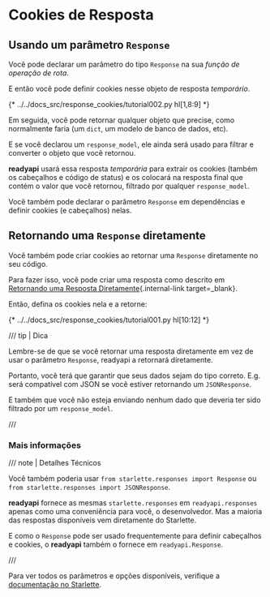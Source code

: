 # Cookies de Resposta

## Usando um parâmetro `Response`

Você pode declarar um parâmetro do tipo `Response` na sua *função de operação de rota*.

E então você pode definir cookies nesse objeto de resposta *temporário*.

{* ../../docs_src/response_cookies/tutorial002.py hl[1,8:9] *}

Em seguida, você pode retornar qualquer objeto que precise, como normalmente faria (um `dict`, um modelo de banco de dados, etc).

E se você declarou um `response_model`, ele ainda será usado para filtrar e converter o objeto que você retornou.

**readyapi** usará essa resposta *temporária* para extrair os cookies (também os cabeçalhos e código de status) e os colocará na resposta final que contém o valor que você retornou, filtrado por qualquer `response_model`.

Você também pode declarar o parâmetro `Response` em dependências e definir cookies (e cabeçalhos) nelas.

## Retornando uma `Response` diretamente

Você também pode criar cookies ao retornar uma `Response` diretamente no seu código.

Para fazer isso, você pode criar uma resposta como descrito em [Retornando uma Resposta Diretamente](response-directly.md){.internal-link target=_blank}.

Então, defina os cookies nela e a retorne:

{* ../../docs_src/response_cookies/tutorial001.py hl[10:12] *}

/// tip | Dica

Lembre-se de que se você retornar uma resposta diretamente em vez de usar o parâmetro `Response`, readyapi a retornará diretamente.

Portanto, você terá que garantir que seus dados sejam do tipo correto. E.g. será compatível com JSON se você estiver retornando um `JSONResponse`.

E também que você não esteja enviando nenhum dado que deveria ter sido filtrado por um `response_model`.

///

### Mais informações

/// note | Detalhes Técnicos

Você também poderia usar `from starlette.responses import Response` ou `from starlette.responses import JSONResponse`.

**readyapi** fornece as mesmas `starlette.responses` em `readyapi.responses` apenas como uma conveniência para você, o desenvolvedor. Mas a maioria das respostas disponíveis vem diretamente do Starlette.

E como o `Response` pode ser usado frequentemente para definir cabeçalhos e cookies, o **readyapi** também o fornece em `readyapi.Response`.

///

Para ver todos os parâmetros e opções disponíveis, verifique a <a href="https://www.starlette.io/responses/#set-cookie" class="external-link" target="_blank">documentação no Starlette</a>.
